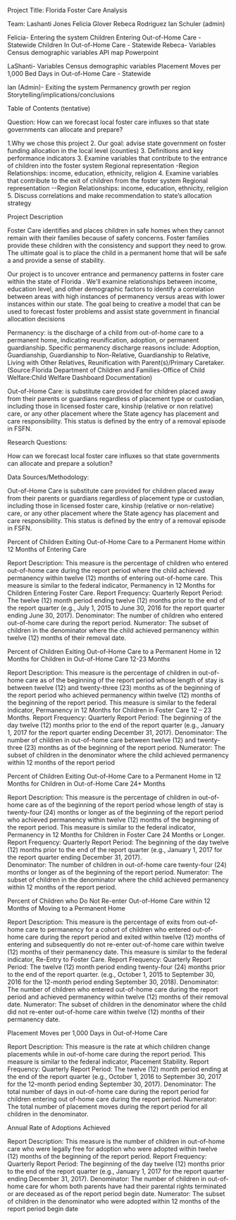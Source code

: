 
Project Title: Florida Foster Care Analysis

Team:
Lashanti Jones
Felicia Glover
Rebeca Rodriguez
Ian Schuler (admin)




Felicia- 
Entering the system
Children Entering Out-of-Home Care - Statewide
Children In Out-of-Home Care - Statewide
                                                                                                                                          Rebeca-
Variables
Census demographic variables
API map
Powerpoint

LaShanti-
Variables
Census demographic variables
Placement Moves per 1,000 Bed Days in Out-of-Home Care - Statewide

Ian (Admin)-
Exiting the system
Permanency growth per region
Storytelling/implications/conclusions











Table of Contents (tentative)

Question: How can we forecast local foster care influxes so that state governments can allocate and prepare?

1.Why we chose this project
2. Our goal: advise state government on foster funding allocation in the local level (counties)
3. Definitions and key performance indicators
3. Examine variables that contribute to the entrance of children into the foster system
Regional representation
-Region Relationships: income, education, ethnicity, religion
4. Examine variables that contribute to the exit of children from the foster system
Regional representation
--Region Relationships: income, education, ethnicity, religion
5. Discuss correlations and make recommendation to state’s allocation strategy



























Project Description 

Foster Care identifies and places children in safe homes when they cannot remain with their families because of safety concerns. Foster families provide these children with the consistency and support they need to grow. The ultimate goal is to place the child in a permanent home that will be safe a and  provide a sense of stability. 

Our project is to uncover entrance and permanency patterns in foster care within the state of Florida . We'll examine relationships between income, education level, and other demographic factors to identify a correlation between areas with high instances of permanency  versus areas with lower instances within our state. The goal being to creative a model that can be used to forecast foster problems and assist state government in financial allocation decisions

Permanency: is the discharge of a child from out-of-home care to a permanent home, indicating reunification, adoption, or permanent guardianship. Specific permanency discharge reasons include: Adoption, Guardianship, Guardianship to Non-Relative, Guardianship to Relative, Living with Other Relatives, Reunification with Parent(s)/Primary Caretaker.(Source:Florida Department of Children and Families-Office of Child Welfare:Child Welfare Dashboard Documentation)


Out-of-Home Care: is substitute care provided for children placed away from their parents or guardians regardless of placement type or custodian, including those in licensed foster care, kinship (relative or non relative) care, or any other placement where the State agency has placement and care responsibility. This status is defined by the entry of a removal episode in FSFN.

Research Questions:

How can we forecast local foster care influxes so that state governments can allocate and prepare a solution?


Data Sources/Methodology:

Out-of-Home Care is substitute care provided for children placed away from their parents or guardians regardless of placement type or custodian, including those in licensed foster care, kinship (relative or non-relative) care, or any other placement where the State agency has placement and care responsibility. This status is defined by the entry of a removal episode in FSFN.

Percent of Children Exiting Out-of-Home Care to a Permanent Home within 12 Months of Entering Care

Report Description: This measure is the percentage of children who entered out-of-home care during the report period where the child achieved permanency within twelve (12) months of entering out-of-home care. This measure is similar to the federal indicator, Permanency in 12 Months for Children Entering Foster Care. 
Report Frequency: Quarterly Report Period: The twelve (12) month period ending twelve (12) months prior to the end of the report quarter (e.g., July 1, 2015 to June 30, 2016 for the report quarter ending June 30, 2017). 
Denominator: The number of children who entered out-of-home care during the report period. Numerator: The subset of children in the denominator where the child achieved permanency within twelve (12) months of their removal date.

Percent of Children Exiting Out-of-Home Care to a Permanent Home in 12 Months for 
Children in Out-of-Home Care 12-23 Months

Report Description: This measure is the percentage of children in out-of-home care as of the beginning of the report period whose length of stay is between twelve (12) and twenty-three (23) months as of the beginning of the report period who achieved permanency within twelve (12) months of the beginning of the report period. This measure is similar to the federal indicator, Permanency in 12 Months for Children in Foster Care 12 – 23 Months. 
Report Frequency: Quarterly Report Period: The beginning of the day twelve (12) months prior to the end of the report quarter (e.g., January 1, 2017 for the report quarter ending December 31, 2017). 
Denominator: The number of children in out-of-home care between twelve (12) and twenty-three (23) months as of the beginning of the report period. 
Numerator: The subset of children in the denominator where the child achieved permanency within 12 months of the report period

Percent of Children Exiting Out-of-Home Care to a Permanent Home in 12 Months for Children in Out-of-Home Care 24+ Months
 
Report Description: This measure is the percentage of children in out-of-home care as of the beginning of the report period whose length of stay is twenty-four (24) months or longer as of the beginning of the report period who achieved permanency within twelve (12) months of the beginning of the report period. This measure is similar to the federal indicator, Permanency in 12 Months for Children in Foster Care 24 Months or Longer. Report Frequency: Quarterly Report Period: The beginning of the day twelve (12) months prior to the end of the report quarter (e.g., January 1, 2017 for the report quarter ending December 31, 2017).  
Denominator: The number of children in out-of-home care twenty-four (24) months or longer as of the beginning of the report period. 
Numerator: The subset of children in the denominator where the child achieved permanency within 12 months of the report period.

Percent of Children who Do Not Re-enter Out-of-Home Care within 12 Months of Moving to a Permanent Home
 
Report Description: This measure is the percentage of exits from out-of-home care to permanency for a cohort of children who entered out-of-home care during the report period and exited within twelve (12) months of entering and subsequently do not re-enter out-of-home care within twelve (12) months of their permanency date. This measure is similar to the federal indicator, Re-Entry to Foster Care.
Report Frequency: Quarterly Report Period: The twelve (12) month period ending twenty-four (24) months prior to the end of the report quarter. (e.g., October 1, 2015 to September 30, 2016 for the 12-month period ending September 30, 2018). 
Denominator: The number of children who entered out-of-home care during the report period and achieved permanency within twelve (12) months of their removal date. 
Numerator: The subset of children in the denominator where the child did not re-enter out-of-home care within twelve (12) months of their permanency date. 

Placement Moves per 1,000 Days in Out-of-Home Care

Report Description: This measure is the rate at which children change placements while in out-of-home care during the report period. This measure is similar to the federal indicator, Placement Stability. 
Report Frequency: Quarterly Report Period: The twelve (12) month period ending at the end of the report quarter (e.g., October 1, 2016 to September 30, 2017 for the 12-month period ending September 30, 2017).
Denominator: The total number of days in out-of-home care during the report period for children entering out of-home care during the report period. 
Numerator: The total number of placement moves during the report period for all children in the denominator. 


Annual Rate of Adoptions Achieved
 
Report Description: This measure is the number of children in out-of-home care who were legally free for adoption who were adopted within twelve (12) months of the beginning of the report period. 
Report Frequency: Quarterly Report Period: The beginning of the day twelve (12) months prior to the end of the report quarter (e.g., January 1, 2017 for the report quarter ending December 31, 2017). 
Denominator: The number of children in out-of-home care for whom both parents have had their parental rights terminated or are deceased as of the report period begin date. 
Numerator: The subset of children in the denominator who were adopted within 12 months of the report period begin date





